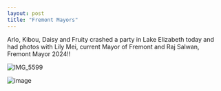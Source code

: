 ```yaml
---
layout: post
title: "Fremont Mayors"
---
```


Arlo, Kibou, Daisy and Fruity crashed a party in Lake Elizabeth today and had photos with Lily Mei, current Mayor of Fremont and Raj Salwan, Fremont Mayor 2024!!

![IMG_5599](https://github.com/user-attachments/assets/0c20eb73-206d-4908-a4cd-d90c1af77fc7)

![image](https://github.com/user-attachments/assets/ff19d261-632b-450f-b34f-7f99c08cf1ee)

